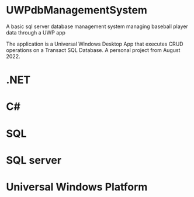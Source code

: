 # UWPdbManagementSystem

A basic sql server database management system managing baseball player data through a UWP app

The application is a Universal Windows Desktop App that executes CRUD operations on a Transact SQL Database.
A personal project from August 2022.

# .NET
# C#
# SQL
# SQL server
# Universal Windows Platform

